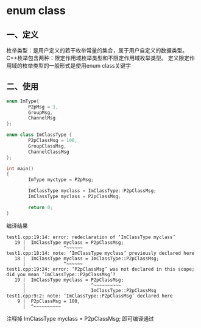 # enum class


## 一、定义

枚举类型：是用户定义的若干枚举常量的集合，属于用户自定义的数据类型。
C++枚举包含两种：限定作用域枚举类型和不限定作用域枚举类型。
定义限定作用域的枚举类型的一般形式是使用enum class关键字

## 二、使用

```cpp
enum ImType{
        P2pMsg = 1,
        GroupMsg,
        ChannelMsg
};

enum class ImClassType {
        P2pClassMsg = 100,
        GroupClassMsg,
        ChannelClassMsg
};

int main()
{
        ImType myctype = P2pMsg;

		ImClassType myclass = ImClassType::P2pClassMsg;
        ImClassType myclass = P2pClassMsg;        

        return 0;
}
```
编译结果
```
test1.cpp:19:14: error: redeclaration of ‘ImClassType myclass’
   19 |  ImClassType myclass = P2pClassMsg;
      |              ^~~~~~~
test1.cpp:18:14: note: ‘ImClassType myclass’ previously declared here
   18 |  ImClassType myclass = ImClassType::P2pClassMsg;
      |              ^~~~~~~
test1.cpp:19:24: error: ‘P2pClassMsg’ was not declared in this scope; did you mean ‘ImClassType::P2pClassMsg’?
   19 |  ImClassType myclass = P2pClassMsg;
      |                        ^~~~~~~~~~~
      |                        ImClassType::P2pClassMsg
test1.cpp:9:2: note: ‘ImClassType::P2pClassMsg’ declared here
    9 |  P2pClassMsg = 100,
      |  ^~~~~~~~~~~
```

注释掉 ImClassType myclass = P2pClassMsg;  即可编译通过